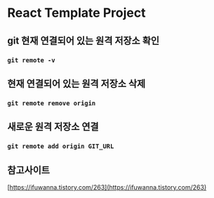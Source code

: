 # React Template Project

## git 현재 연결되어 있는 원격 저장소 확인
### `git remote -v`

## 현재 연결되어 있는 원격 저장소 삭제
### `git remote remove origin`

## 새로운 원격 저장소 연결
### `git remote add origin GIT_URL`

## 참고사이트
[https://ifuwanna.tistory.com/263](https://ifuwanna.tistory.com/263)
